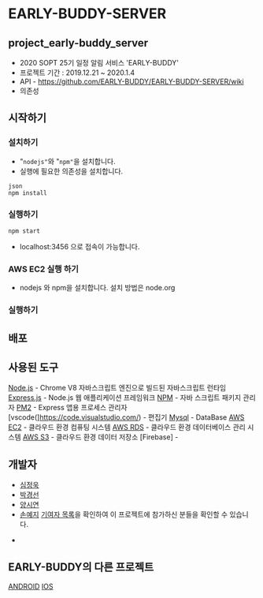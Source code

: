 # EARLY-BUDDY-SERVER
## project_early-buddy_server
* 2020 SOPT 25기 일정 알림 서비스 'EARLY-BUDDY'
* 프로젝트 기간 : 2019.12.21 ~ 2020.1.4
* API - https://github.com/EARLY-BUDDY/EARLY-BUDDY-SERVER/wiki
* 의존성


## 시작하기
### 설치하기
* "`nodejs"`와 "`npm"`을 설치합니다.
* 실행에 필요한 의존성을 설치합니다.
```
json
npm install 
```
### 실행하기
```
npm start
```
* localhost:3456 으로 접속이 가능합니다.
### AWS EC2 실행 하기
* nodejs 와 npm을 설치합니다. 설치 방법은 node.org
### 실행하기 
## 배포
## 사용된 도구
[Node.js](https://nodejs.org/ko/) - Chrome V8 자바스크립트 엔진으로 빌드된 자바스크립트 런타임
[Express.js](http://expressjs.com/ko/) - Node.js 웹 애플리케이션 프레임워크
[NPM](https://rometools.github.io/rome/)  - 자바 스크립트 패키지 관리자 
[PM2](https://pm2.keymetrics.io/]) - Express 앱용 프로세스 관리자
[vscode(]https://code.visualstudio.com/)  - 편집기
[Mysql](https://www.mysql.com/) - DataBase
[AWS EC2](https://aws.amazon.com/ko/ec2/?sc_channel=PS&sc_campaign=acquisition_KR&sc_publisher=google&sc_medium=english_ec2_b&sc_content=ec2_e&sc_detail=aws%20ec2&sc_category=ec2&sc_segment=177228231544&sc_matchtype=e&sc_country=KR&s_kwcid=AL!4422!3!177228231544!e!!g!!aws%20ec2&ef_id=WkRozwAAAnO-lPWy:20180412120123:s) - 클라우드 환경 컴퓨팅 시스템
[AWS RDS](https://aws.amazon.com/ko/rds/) - 클라우드 환경 데이터베이스 관리 시스템
[AWS S3](https://aws.amazon.com/ko/s3/?sc_channel=PS&sc_campaign=acquisition_KR&sc_publisher=google&sc_medium=english_s3_b&sc_content=s3_e&sc_detail=aws%20s3&sc_category=s3&sc_segment=177211245240&sc_matchtype=e&sc_country=KR&s_kwcid=AL!4422!3!177211245240!e!!g!!aws%20s3&ef_id=WkRozwAAAnO-lPWy:20180412120059:s]) - 클라우드 환경 데이터 저장소
[Firebase] - 
## 개발자
* [심정욱](https://github.com/SimJungUk)
* [박경선](https://github.com/gngsn)
* [양시연](https://github.com/ssionii)
* [손예지](https://github.com/yezgoget)
[기여자 목록](https://github.com/EARLY-BUDDY/EARLY-BUDDY-SERVER/graphs/contributors)을 확인하여 이 프로젝트에 참가하신 분들을 확인할 수 있습니다.
- 
## EARLY-BUDDY의 다른 프로젝트
[ANDROID](https://github.com/EARLY-BUDDY/EARLY-BUDDY-ANDROID)
[IOS](https://github.com/EARLY-BUDDY/EARLYBUDDY-iOS)
